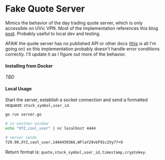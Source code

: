 Fake Quote Server
=====

Mimics the behavior of the day trading quote server, which is only accessible on UVic VPN. Most of the implementation references this blog [post][go-tcp-server-blog]. Probably useful to local dev and testing.

AFAIK the quote server has no published API or other docs ([this][quote-server-client] is all I'm going on) so this implementation probably doesn't handle error conditions correctly. I'll update it as I figure out more of the behavior.

#### Installing from Docker
_TBD_

#### Local Usage
Start the server, establish a socket connection and send a formatted request: `stock_symbol,user_id`.
```bash
go run server.go

# in another window
echo "XYZ,cool_user" | nc localhost 4444

# server sends
729.99,XYZ,cool_user,1484459366,WFlaY29vbF91c2Vy77+9
```
Return format is: `quote,stock_symbol,user_id,timestamp,cryptokey`.

[go-tcp-server-blog]: https://coderwall.com/p/wohavg/creating-a-simple-tcp-server-in-go
[quote-server-client]: http://www.ece.uvic.ca/~seng462/ProjectWebSite/ClientThread.py
